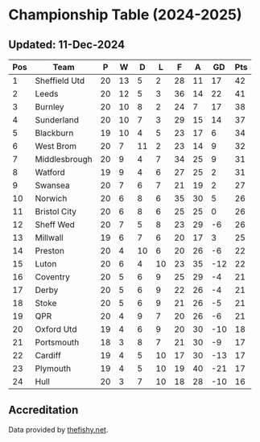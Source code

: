 # Championship Table (2024-2025)
## Updated: 11-Dec-2024

| Pos | Team | P | W | D | L | F | A | GD | Pts |
| --- | --- | --- | --- | --- | --- | --- | --- | --- | --- |
| 1 | Sheffield Utd | 20 | 13 | 5 | 2 | 28 | 11 | 17 | 42 |
| 2 | Leeds | 20 | 12 | 5 | 3 | 36 | 14 | 22 | 41 |
| 3 | Burnley | 20 | 10 | 8 | 2 | 24 | 7 | 17 | 38 |
| 4 | Sunderland | 20 | 10 | 7 | 3 | 29 | 15 | 14 | 37 |
| 5 | Blackburn | 19 | 10 | 4 | 5 | 23 | 17 | 6 | 34 |
| 6 | West Brom | 20 | 7 | 11 | 2 | 23 | 14 | 9 | 32 |
| 7 | Middlesbrough | 20 | 9 | 4 | 7 | 34 | 25 | 9 | 31 |
| 8 | Watford | 19 | 9 | 4 | 6 | 27 | 25 | 2 | 31 |
| 9 | Swansea | 20 | 7 | 6 | 7 | 21 | 19 | 2 | 27 |
| 10 | Norwich | 20 | 6 | 8 | 6 | 35 | 30 | 5 | 26 |
| 11 | Bristol City | 20 | 6 | 8 | 6 | 25 | 25 | 0 | 26 |
| 12 | Sheff Wed | 20 | 7 | 5 | 8 | 23 | 29 | -6 | 26 |
| 13 | Millwall | 19 | 6 | 7 | 6 | 20 | 17 | 3 | 25 |
| 14 | Preston | 20 | 4 | 10 | 6 | 20 | 26 | -6 | 22 |
| 15 | Luton | 20 | 6 | 4 | 10 | 23 | 35 | -12 | 22 |
| 16 | Coventry | 20 | 5 | 6 | 9 | 25 | 29 | -4 | 21 |
| 17 | Derby | 20 | 5 | 6 | 9 | 22 | 26 | -4 | 21 |
| 18 | Stoke | 20 | 5 | 6 | 9 | 21 | 26 | -5 | 21 |
| 19 | QPR | 20 | 4 | 9 | 7 | 20 | 26 | -6 | 21 |
| 20 | Oxford Utd | 19 | 4 | 6 | 9 | 20 | 30 | -10 | 18 |
| 21 | Portsmouth | 18 | 3 | 8 | 7 | 21 | 30 | -9 | 17 |
| 22 | Cardiff | 19 | 4 | 5 | 10 | 17 | 30 | -13 | 17 |
| 23 | Plymouth | 19 | 4 | 5 | 10 | 19 | 40 | -21 | 17 |
| 24 | Hull | 20 | 3 | 7 | 10 | 18 | 28 | -10 | 16 |

## Accreditation 

Data provided by [thefishy.net](https://www.thefishy.net/).